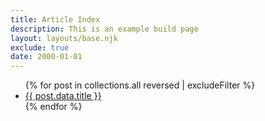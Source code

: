 ```yaml
---
title: Article Index
description: This is an example build page
layout: layouts/base.njk
exclude: true
date: 2000-01-01
---
```


<ul class="mainmenu">
{% for post in collections.all reversed | excludeFilter  %}
<li class="title"><a href="{{post.url}}">{{ post.data.title }}</a></li>
{% endfor %}
</ul>
